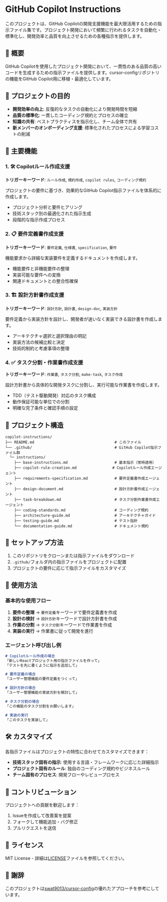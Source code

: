# GitHub Copilot Instructions

このプロジェクトは、GitHub Copilotの開発支援機能を最大限活用するための指示ファイル集です。プロジェクト開発において頻繁に行われるタスクを自動化・標準化し、開発効率と品質を向上させるための各種指示を提供します。

## 📝 概要

GitHub Copilotを使用したプロジェクト開発において、一貫性のある品質の高いコードを生成するための指示ファイルを提供します。cursor-configリポジトリの機能をGitHub Copilot用に移植・最適化しています。

## 🎯 プロジェクトの目的

- **開発効率の向上**: 反復的なタスクの自動化により開発時間を短縮
- **品質の標準化**: 一貫したコーディング規約とプロセスの確立
- **知識の共有**: ベストプラクティスを指示化し、チーム全体で共有
- **新メンバーのオンボーディング支援**: 標準化されたプロセスによる学習コストの削減

## 🚀 主要機能

### 1. 🛠️ Copilotルール作成支援
**トリガーキーワード**: `ルール作成`, `規約作成`, `copilot rules`, `コーディング規約`

プロジェクトの要件に基づき、効果的なGitHub Copilot指示ファイルを体系的に作成します。

- プロジェクト分析と要件ヒアリング
- 技術スタック別の最適化された指示生成
- 段階的な指示作成プロセス

### 2. 📋 要件定義書作成支援
**トリガーキーワード**: `要件定義`, `仕様書`, `specification`, `要件`

機能要求から詳細な実装要件を定義するドキュメントを作成します。

- 機能要件と非機能要件の整理
- 実装可能な要件への変換
- 関連ドキュメントとの整合性確保

### 3. 🏗️ 設計方針書作成支援
**トリガーキーワード**: `設計方針`, `設計書`, `design-doc`, `実装方針`

要件定義から実装方針を設計し、開発者が迷いなく実装できる設計書を作成します。

- アーキテクチャ選択と選択理由の明記
- 実装方法の候補比較と決定
- 技術的制約と考慮事項の整理

### 4. ✅ タスク分割・作業書作成支援
**トリガーキーワード**: `作業書`, `タスク分割`, `make-task`, `タスク作成`

設計方針書から具体的な開発タスクに分割し、実行可能な作業書を作成します。

- TDD（テスト駆動開発）対応のタスク構成
- 動作保証可能な単位での分割
- 明確な完了条件と確認手順の設定

## 📁 プロジェクト構造

```
copilot-instructions/
├── README.md                                    # このファイル
└── .github/                                     # GitHub Copilot指示ファイル群
  └─ instructions/
    ├── base-instructions.md                     # 基本指示（常時適用）
    ├── copilot-rule-creation.md                # Copilotルール作成エージェント
    ├── requirements-specification.md            # 要件定義書作成エージェント
    ├── design-document.md                       # 設計方針書作成エージェント
    ├── task-breakdown.md                        # タスク分割作業書作成エージェント
    ├── coding-standards.md                      # コーディング規約
    ├── architecture-guide.md                    # アーキテクチャガイド
    ├── testing-guide.md                         # テスト指針
    └── documentation-guide.md                   # ドキュメント規約
```

## 🔧 セットアップ方法

1. このリポジトリをクローンまたは指示ファイルをダウンロード
2. `.github/`フォルダ内の指示ファイルをプロジェクトに配置
3. プロジェクトの要件に応じて指示ファイルをカスタマイズ

## 📖 使用方法

### 基本的な使用フロー
1. **要件の整理** → `要件定義`キーワードで要件定義書を作成
2. **設計の検討** → `設計方針`キーワードで設計方針書を作成
3. **作業の分割** → `タスク分割`キーワードで作業書を作成
4. **実装の実行** → 作業書に従って開発を進行

### エージェント呼び出し例

```markdown
# Copilotルール作成の場合
「新しいReactプロジェクト用の指示ファイルを作って」
「テストを先に書くように指示を追加して」

# 要件定義の場合
「ユーザー管理機能の要件定義をつくって」

# 設計方針の場合
「ユーザー管理機能の実装方針を検討して」

# タスク分割の場合
「この機能のタスク分割をお願いします」

# 実装の実行
「このタスクを実装して」
```

## 🛠️ カスタマイズ

各指示ファイルはプロジェクトの特性に合わせてカスタマイズできます：

- **技術スタック固有の指示**: 使用する言語・フレームワークに応じた詳細指示
- **プロジェクト固有のルール**: 独自のコーディング規約やビジネスルール
- **チーム固有のプロセス**: 開発フローやレビュープロセス

## 🤝 コントリビューション

プロジェクトへの貢献を歓迎します：

1. Issueを作成して改善案を提案
2. フォークして機能追加・バグ修正
3. プルリクエストを送信

## 📄 ライセンス

MIT License - 詳細は[LICENSE](LICENSE)ファイルを参照してください。

## 🙏 謝辞

このプロジェクトは[swat9013/cursor-config](https://github.com/swat9013/cursor-config)の優れたアプローチを参考にしています。
